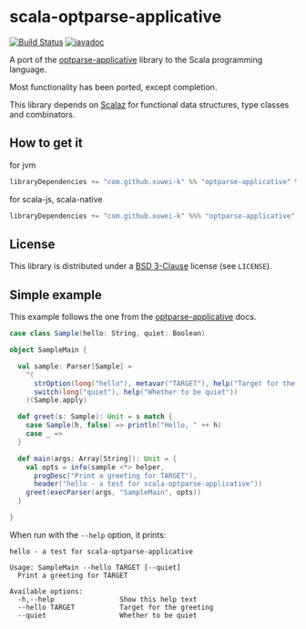 scala-optparse-applicative
==========================

[![Build Status](https://travis-ci.org/xuwei-k/optparse-applicative.svg?branch=master)](https://travis-ci.org/xuwei-k/optparse-applicative)
[![javadoc](https://javadoc-badge.appspot.com/com.github.xuwei-k/optparse-applicative_2.12.svg?label=scaladoc)](https://javadoc-badge.appspot.com/com.github.xuwei-k/optparse-applicative_2.12/optparse_applicative/index.html?javadocio=true)

A port of the [optparse-applicative][1] library to the Scala programming language.

Most functionality has been ported, except completion.

This library depends on [Scalaz][2] for functional data structures, type classes and combinators.

How to get it
-------------

for jvm

```scala
libraryDependencies += "com.github.xuwei-k" %% "optparse-applicative" % "0.8.2"
```


for scala-js, scala-native

```scala
libraryDependencies += "com.github.xuwei-k" %%% "optparse-applicative" % "0.8.2"
```


License
-------
This library is distributed under a [BSD 3-Clause][3] license (see `LICENSE`).

Simple example
--------------

This example follows the one from the [optparse-applicative][1] docs.

```scala
case class Sample(hello: String, quiet: Boolean)

object SampleMain {

  val sample: Parser[Sample] =
    ^(
      strOption(long("hello"), metavar("TARGET"), help("Target for the greeting")),
      switch(long("quiet"), help("Whether to be quiet"))
    )(Sample.apply)

  def greet(s: Sample): Unit = s match {
    case Sample(h, false) => println("Hello, " ++ h)
    case _ =>
  }

  def main(args: Array[String]): Unit = {
    val opts = info(sample <*> helper,
      progDesc("Print a greeting for TARGET"),
      header("hello - a test for scala-optparse-applicative"))
    greet(execParser(args, "SampleMain", opts))
  }

}
```

When run with the `--help` option, it prints:

    hello - a test for scala-optparse-applicative
    
    Usage: SampleMain --hello TARGET [--quiet]
      Print a greeting for TARGET
    
    Available options:
      -h,--help                Show this help text
      --hello TARGET           Target for the greeting
      --quiet                  Whether to be quiet



[1]: https://hackage.haskell.org/package/optparse-applicative
[2]: https://github.com/scalaz/scalaz
[3]: http://opensource.org/licenses/BSD-3-Clause
